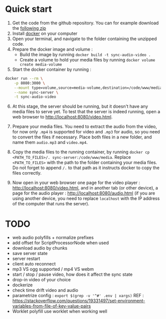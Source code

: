 Quick start
==============

1. Get the code from the github repository. You can for example download the [following zip](https://github.com/sebpiq/sync-videos-audio/archive/main.zip)
2. Install [docker]( https://docs.docker.com/get-docker/) on your computer
3. Open your terminal, and navigate to the folder containing the unzipped code.
4. Prepare the docker image and volume : 
    - Build the image by running `docker build -t sync-audio-video .`
    - Create a volume to hold your media files by running `docker volume create media-volume`
5. Start the docker container by running :

```bash
docker run --rm \
    -p 8080:3000 \
    --mount type=volume,source=media-volume,destination=/code/www/media \
    --name sync-server \
    -t sync-audio-video
```

6. At this stage, the server should be running, but it doesn't have any media files to serve yet. To test that the server is indeed running, open a web browser to [http://localhost:8080/video.html](http://localhost:8080/video.html).

7. Prepare your media files. You need to extract the audio from the video, for now only `.mp4` is supported for video and `.mp3` for audio, so you need to convert the files if necessary. Place both files in a new folder, and name them `audio.mp3` and `video.mp4`.

8. Copy the media files to the running container, by running `docker cp <PATH_TO_FILES>/. sync-server:/code/www/media`. Replace `<PATH_TO_FILES>` with the path to the folder containing your media files. Do not forget to append `/.` to that path as it instructs docker to copy the files correctly.

9. Now open in your web browser one page for the video player : [http://localhost:8080/video.html](http://localhost:8080/video.html), and in another tab (or other device), a page for the audio player : [http://localhost:8080/audio.html](http://localhost:8080/audio.html) (if you are using another device, you need to replace `localhost` with the IP address of the computer that runs the server).


TODO
=====

- web audio polyfills + normalize prefixes
- add offset for ScriptProcessorNode when used
- download audio by chunks
- save server state
- server restart
- client auto reconnect
- mp3 VS ogg supported / mp4 VS webm
- start / stop / pause video, how does it affect the sync state
- drop-in video of your choice
- dockerize
- check time drift video and audio
- parametrize config : `export $(grep -v '^#' .env | xargs)` REF : https://stackoverflow.com/questions/19331497/set-environment-variables-from-file-of-key-value-pairs
- Worklet polyfill use worklet when working well